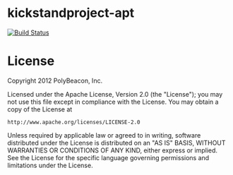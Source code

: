 # kickstandproject-apt

[![Build Status](https://secure.travis-ci.org/kickstandproject/kickstandproject-apt.png)](http://travis-ci.org/kickstandproject/kickstandproject-apt)

# License
Copyright 2012 PolyBeacon, Inc.

Licensed under the Apache License, Version 2.0 (the "License");
you may not use this file except in compliance with the License.
You may obtain a copy of the License at

    http://www.apache.org/licenses/LICENSE-2.0

Unless required by applicable law or agreed to in writing, software
distributed under the License is distributed on an "AS IS" BASIS,
WITHOUT WARRANTIES OR CONDITIONS OF ANY KIND, either express or implied.
See the License for the specific language governing permissions and
limitations under the License.

